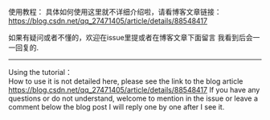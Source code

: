 使用教程：
   具体如何使用这里就不详细介绍啦，请看博客文章链接：
   https://blog.csdn.net/qq_27471405/article/details/88548417
   
   如果有疑问或者不懂的，欢迎在issue里提或者在博客文章下面留言
   我看到后会一一回复的.
   
   ---------------------------------------------
Using the tutorial：   
    How to use it is not detailed here, please see the link to the blog article
    https://blog.csdn.net/qq_27471405/article/details/88548417
    If you have any questions or do not understand, welcome to mention in the issue or leave a comment below the blog post
    I will reply one by one after I see it.

   
